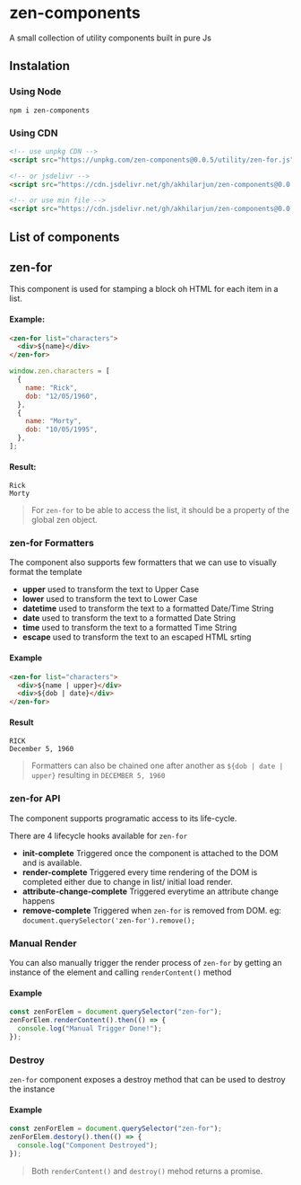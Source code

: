 # zen-components

A small collection of utility components built in pure Js

## Instalation

### Using Node

```unix
npm i zen-components
```

### Using CDN

```html
<!-- use unpkg CDN -->
<script src="https://unpkg.com/zen-components@0.0.5/utility/zen-for.js"></script>

<!-- or jsdelivr -->
<script src="https://cdn.jsdelivr.net/gh/akhilarjun/zen-components@0.0.5/utility/zen-for.js"></script>

<!-- or use min file -->
<script src="https://cdn.jsdelivr.net/gh/akhilarjun/zen-components@0.0.5/utility/zen-for.min.js"></script>
```

## List of components

## zen-for

This component is used for stamping a block oh HTML for each item in a list.

#### Example:

```html
<zen-for list="characters">
  <div>${name}</div>
</zen-for>
```

```js
window.zen.characters = [
  {
    name: "Rick",
    dob: "12/05/1960",
  },
  {
    name: "Morty",
    dob: "10/05/1995",
  },
];
```

#### Result:

```
Rick
Morty
```

> For `zen-for` to be able to access the list, it should be a property of the global zen object.

### zen-for Formatters

The component also supports few formatters that we can use to visually format the template

- **upper** used to transform the text to Upper Case
- **lower** used to transform the text to Lower Case
- **datetime** used to transform the text to a formatted Date/Time String
- **date** used to transform the text to a formatted Date String
- **time** used to transform the text to a formatted Time String
- **escape** used to transform the text to an escaped HTML srting

#### Example

```html
<zen-for list="characters">
  <div>${name | upper}</div>
  <div>${dob | date}</div>
</zen-for>
```

#### Result

```
RICK
December 5, 1960
```

> Formatters can also be chained one after another as `${dob | date | upper}` resulting in `DECEMBER 5, 1960`

### zen-for API

The component supports programatic access to its life-cycle.

There are 4 lifecycle hooks available for `zen-for`

- **init-complete** Triggered once the component is attached to the DOM and is available.
- **render-complete** Triggered every time rendering of the DOM is completed either due to change in list/ initial load render.
- **attribute-change-complete** Triggered everytime an attribute change happens
- **remove-complete** Triggered when `zen-for` is removed from DOM. eg: `document.querySelector('zen-for').remove();`

### Manual Render

You can also manually trigger the render process of `zen-for` by getting an instance of the element and calling `renderContent()` method

#### Example

```js
const zenForElem = document.querySelector("zen-for");
zenForElem.renderContent().then(() => {
  console.log("Manual Trigger Done!");
});
```

### Destroy

`zen-for` component exposes a destroy method that can be used to destroy the instance

#### Example

```js
const zenForElem = document.querySelector("zen-for");
zenForElem.destory().then(() => {
  console.log("Component Destroyed");
});
```

> Both `renderContent()` and `destroy()` mehod returns a promise.
